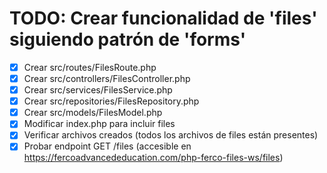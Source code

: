 # TODO: Crear funcionalidad de 'files' siguiendo patrón de 'forms'

- [x] Crear src/routes/FilesRoute.php
- [x] Crear src/controllers/FilesController.php
- [x] Crear src/services/FilesService.php
- [x] Crear src/repositories/FilesRepository.php
- [x] Crear src/models/FilesModel.php
- [x] Modificar index.php para incluir files
- [x] Verificar archivos creados (todos los archivos de files están presentes)
- [x] Probar endpoint GET /files (accesible en https://fercoadvancededucation.com/php-ferco-files-ws/files)
